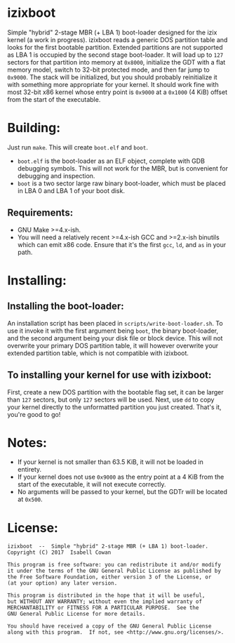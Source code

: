 <!-- READEME.md -->
# izixboot
Simple "hybrid" 2-stage MBR (+ LBA 1) boot-loader designed for the izix kernel (a work in progress).
izixboot reads a generic DOS partition table and looks for the first bootable partition.
Extended partitions are not supported as LBA 1 is occupied by the second stage boot-loader.
It will load up to `127` sectors for that partition into memory at `0x8000`, initialize the GDT with a flat memory model, switch to 32-bit protected mode, and then far jump to `0x9000`.
The stack will be initialized, but you should probably reinitialize it with something more appropriate for your kernel.
It should work fine with most 32-bit x86 kernel whose entry point is `0x9000` at a `0x1000` (4 KiB) offset from the start of the executable.

# Building:
Just run `make`.
This will create `boot.elf` and `boot`.
* `boot.elf` is the boot-loader as an ELF object, complete with GDB debugging symbols.
   This will not work for the MBR, but is convenient for debugging and inspection.
* `boot` is a two sector large raw binary boot-loader, which must be placed in LBA 0 and LBA 1 of your boot disk.
## Requirements:
* GNU Make >=4.x-ish.
* You will need a relatively recent >=4.x-ish GCC and >=2.x-ish binutils which can emit x86 code.
  Ensure that it's the first `gcc`, `ld`, and `as` in your path.

# Installing:
## Installing the boot-loader:
An installation script has been placed in `scripts/write-boot-loader.sh`.
To use it invoke it with the first argument being `boot`, the binary boot-loader, and the second argument being your disk file or block device.
This will not overwrite your primary DOS partition table, it will however overwrite your extended partition table, which is not compatible with izixboot.
## To installing your kernel for use with izixboot:
First, create a new DOS partition with the bootable flag set, it can be larger than `127` sectors, but only `127` sectors will be used.
Next, use `dd` to copy your kernel directly to the unformatted partition you just created.
That's it, you're good to go!

# Notes:
* If your kernel is not smaller than 63.5 KiB, it will not be loaded in entirety.
* If your kernel does not use `0x9000` as the entry point at a 4 KiB from the start of the executable, it will not execute correctly.
* No arguments will be passed to your kernel, but the GDTr will be located at `0x500`.

# License:

```
izixboot  --  Simple "hybrid" 2-stage MBR (+ LBA 1) boot-loader.
Copyright (C) 2017  Isabell Cowan

This program is free software: you can redistribute it and/or modify
it under the terms of the GNU General Public License as published by
the Free Software Foundation, either version 3 of the License, or
(at your option) any later version.

This program is distributed in the hope that it will be useful,
but WITHOUT ANY WARRANTY; without even the implied warranty of
MERCHANTABILITY or FITNESS FOR A PARTICULAR PURPOSE.  See the
GNU General Public License for more details.

You should have received a copy of the GNU General Public License
along with this program.  If not, see <http://www.gnu.org/licenses/>.
```
<!-- vim: set ts=2 sw=2 et syn=markdown: -->
